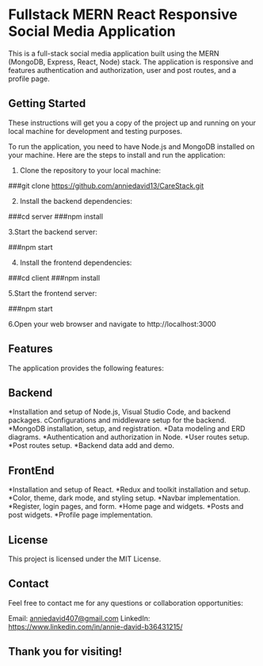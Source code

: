# Fullstack MERN React Responsive Social Media Application
This is a full-stack social media application built using the MERN (MongoDB, Express, React, Node) stack. The application is responsive and features authentication and authorization, user and post routes, and a profile page.







## Getting Started



These instructions will get you a copy of the project up and running on your local machine for development and testing purposes.

To run the application, you need to have Node.js and MongoDB installed on your machine. Here are the steps to install and run the application:

1. Clone the repository to your local machine:

###git clone https://github.com/anniedavid13/CareStack.git

2. Install the backend dependencies:

###cd server
###npm install

3.Start the backend server:

###npm start

4. Install the frontend dependencies:

###cd client
###npm install

5.Start the frontend server:

###npm start

6.Open your web browser and navigate to http://localhost:3000


## Features

The application provides the following features:

## Backend
*Installation and setup of Node.js, Visual Studio Code, and backend packages.
cConfigurations and middleware setup for the backend.
*MongoDB installation, setup, and registration.
*Data modeling and ERD diagrams.
*Authentication and authorization in Node.
*User routes setup.
*Post routes setup.
*Backend data add and demo.

## FrontEnd
*Installation and setup of React.
*Redux and toolkit installation and setup.
*Color, theme, dark mode, and styling setup.
*Navbar implementation.
*Register, login pages, and form.
*Home page and widgets.
*Posts and post widgets.
*Profile page implementation.

## License
This project is licensed under the MIT License.


## Contact
Feel free to contact me for any questions or collaboration opportunities:

Email: anniedavid407@gmail.com
LinkedIn: https://www.linkedin.com/in/annie-david-b36431215/


## Thank you for visiting!


